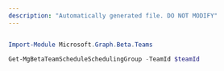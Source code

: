```yaml
---
description: "Automatically generated file. DO NOT MODIFY"
---
```


```powershell

Import-Module Microsoft.Graph.Beta.Teams

Get-MgBetaTeamScheduleSchedulingGroup -TeamId $teamId

```